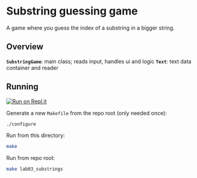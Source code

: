 # Substring guessing game

A game where you guess the index of a substring in a bigger string.

## Overview

**`SubstringGame`**: main class; reads input, handles ui and logic
**`Text`**: text data container and reader

## Running

[![Run on Repl.it](https://repl.it/badge/github/calico32/apcsa-labs)](https://repl.it/@calico32/apcsa-labs)

Generate a new `Makefile` from the repo root (only needed once):

```bash
./configure
```

Run from this directory:
```bash
make
```

Run from repo root:

```bash
make lab03_substrings
```
